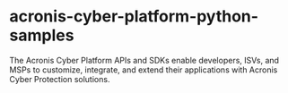 # acronis-cyber-platform-python-samples
The Acronis Cyber Platform APIs and SDKs enable developers, ISVs, and MSPs to customize, integrate, and extend their applications with Acronis Cyber Protection solutions. 
